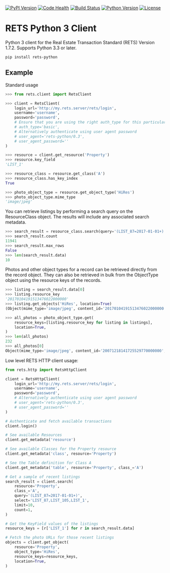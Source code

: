 [![PyPI Version](https://badge.fury.io/py/rets-python.svg)](https://pypi.python.org/pypi/rets-python)
[![Code Health](https://landscape.io/github/opendoor-labs/rets/master/landscape.svg?style=flat)](https://landscape.io/github/opendoor-labs/rets/master)
[![Build Status](https://travis-ci.org/opendoor-labs/rets.svg?branch=master)](https://travis-ci.org/opendoor-labs/rets)
[![Python Version](https://img.shields.io/pypi/pyversions/rets-python.svg)](https://pypi.python.org/pypi/rets-python)
[![License](https://img.shields.io/pypi/l/rets-python.svg)](https://pypi.python.org/pypi/rets-python)

# RETS Python 3 Client

Python 3 client for the Real Estate Transaction Standard (RETS) Version 1.7.2. Supports Python 3.3 or later.

```
pip install rets-python
```

## Example

Standard usage

```python
>>> from rets.client import RetsClient

>>> client = RetsClient(
    login_url='http://my.rets.server/rets/login',
    username='username',
    password='password',
    # Ensure that you are using the right auth_type for this particular MLS
    # auth_type='basic',
    # Alternatively authenticate using user agent password
    # user_agent='rets-python/0.3',
    # user_agent_password=''
)

>>> resource = client.get_resource('Property')
>>> resource.key_field
'LIST_1'

>>> resource_class = resource.get_class('A')
>>> resource_class.has_key_index
True

>>> photo_object_type = resource.get_object_type('HiRes')
>>> photo_object_type.mime_type
'image/jpeg'
```

You can retrieve listings by performing a search query on the ResourceClass object. The results
will include any associated search metadata.

```python
>>> search_result = resource_class.search(query='(LIST_87=2017-01-01+)', limit=10)
>>> search_result.count
11941
>>> search_result.max_rows
False
>>> len(search_result.data)
10
```

Photos and other object types for a record can be retrieved directly from the record object. They
can also be retrieved in bulk from the ObjectType object using the resource keys of the records.

```python
>>> listing = search_result.data[0]
>>> listing.resource_key
'20170104191513476022000000'
>>> listing.get_objects('HiRes', location=True)
(Object(mime_type='image/jpeg', content_id='20170104191513476022000000', description='Front', object_id='1', url='...', preferred=True, data=None), ...)

>>> all_photos = photo_object_type.get(
    resource_keys=[listing.resource_key for listing in listings],
    location=True,
)
>>> len(all_photos)
232
>>> all_photos[0]
Object(mime_type='image/jpeg', content_id='20071218141725529770000000', description='Primary Photo', object_id='1', url='...', preferred=True, data=None)
```

Low level RETS HTTP client usage:

```python
from rets.http import RetsHttpClient

client = RetsHttpClient(
    login_url='http://my.rets.server/rets/login',
    username='username',
    password='password',
    # Alternatively authenticate using user agent password
    # user_agent='rets-python/0.3',
    # user_agent_password=''
)

# Authenticate and fetch available transactions
client.login()

# See available Resources
client.get_metadata('resource')

# See available Classes for the Property resource
client.get_metadata('class', resource='Property')

# See the Table definition for Class A
client.get_metadata('table', resource='Property', class_='A')

# Get a sample of recent listings
search_result = client.search(
    resource='Property',
    class_='A',
    query='(LIST_87=2017-01-01+)',
    select='LIST_87,LIST_105,LIST_1',
    limit=10,
    count=1,
)

# Get the KeyField values of the listings
resource_keys = [r['LIST_1'] for r in search_result.data]

# Fetch the photo URLs for those recent listings
objects = client.get_object(
    resource='Property',
    object_type='HiRes',
    resource_keys=resource_keys,
    location=True,
)
```

